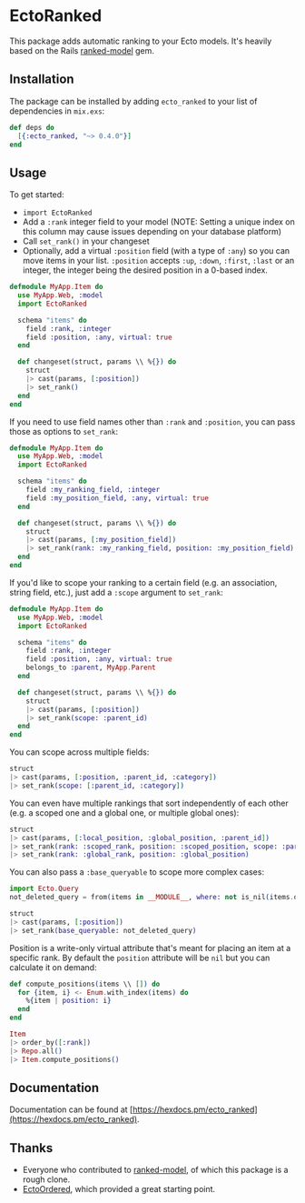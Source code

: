 # EctoRanked

This package adds automatic ranking to your Ecto models. It's heavily based on
the Rails [ranked-model](https://github.com/mixonic/ranked-model) gem.

## Installation

The package can be installed by adding `ecto_ranked` to your list of dependencies in `mix.exs`:

```elixir
def deps do
  [{:ecto_ranked, "~> 0.4.0"}]
end
```

## Usage

To get started:

- ```import EctoRanked```
- Add a `:rank` integer field to your model (NOTE: Setting a unique index on this column may cause issues depending on your database platform)
- Call `set_rank()` in your changeset
- Optionally, add a virtual `:position` field (with a type of `:any`) so you can move items in your list. `:position` accepts `:up`, `:down`, `:first`, `:last` or an integer, the integer being the desired position in a 0-based index.

```elixir
defmodule MyApp.Item do
  use MyApp.Web, :model
  import EctoRanked

  schema "items" do
    field :rank, :integer
    field :position, :any, virtual: true
  end

  def changeset(struct, params \\ %{}) do
    struct
    |> cast(params, [:position])
    |> set_rank()
  end
end
```

If you need to use field names other than `:rank` and `:position`, you can pass those as options to `set_rank`:

```elixir
defmodule MyApp.Item do
  use MyApp.Web, :model
  import EctoRanked

  schema "items" do
    field :my_ranking_field, :integer
    field :my_position_field, :any, virtual: true
  end

  def changeset(struct, params \\ %{}) do
    struct
    |> cast(params, [:my_position_field])
    |> set_rank(rank: :my_ranking_field, position: :my_position_field)
  end
end
```

If you'd like to scope your ranking to a certain field (e.g. an association, string field, etc.),
just add a `:scope` argument to `set_rank`:

```elixir
defmodule MyApp.Item do
  use MyApp.Web, :model
  import EctoRanked

  schema "items" do
    field :rank, :integer
    field :position, :any, virtual: true
    belongs_to :parent, MyApp.Parent
  end

  def changeset(struct, params \\ %{}) do
    struct
    |> cast(params, [:position])
    |> set_rank(scope: :parent_id)
  end
end
```

You can scope across multiple fields:

```elixir
struct
|> cast(params, [:position, :parent_id, :category])
|> set_rank(scope: [:parent_id, :category])
```

You can even have multiple rankings that sort independently of each other (e.g. a scoped one and a global one, or multiple global ones):

```elixir
struct
|> cast(params, [:local_position, :global_position, :parent_id])
|> set_rank(rank: :scoped_rank, position: :scoped_position, scope: :parent_id)
|> set_rank(rank: :global_rank, position: :global_position)
```

You can also pass a `:base_queryable` to scope more complex cases:

```elixir
import Ecto.Query
not_deleted_query = from(items in __MODULE__, where: not is_nil(items.deleted))

struct
|> cast(params, [:position])
|> set_rank(base_queryable: not_deleted_query)
```

Position is a write-only virtual attribute that's meant for placing an item at
a specific rank. By default the `position` attribute  will be `nil` but you can
calculate it on demand:

```elixir
def compute_positions(items \\ []) do
  for {item, i} <- Enum.with_index(items) do
    %{item | position: i}
  end
end

Item
|> order_by([:rank])
|> Repo.all()
|> Item.compute_positions()
```

## Documentation

Documentation can be found at [https://hexdocs.pm/ecto_ranked](https://hexdocs.pm/ecto_ranked).

## Thanks

- Everyone who contributed to [ranked-model](https://github.com/mixonic/ranked-model/graphs/contributors), of which this package is a rough clone.
- [EctoOrdered](https://github.com/zovafit/ecto-ordered), which provided a great starting point.
